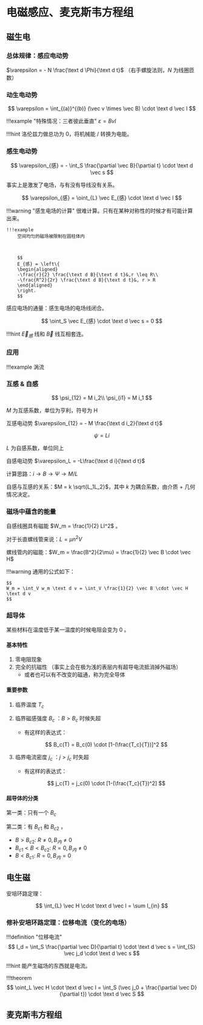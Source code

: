 # 电磁感应、麦克斯韦方程组

## 磁生电

### 总体规律：感应电动势

$\varepsilon = - N \frac{\text d \Phi}{\text d t}$ （右手螺旋法则，$N$ 为线圈匝数）

### 动生电动势

$$
\varepsilon = \int_{(a)}^{(b)} (\vec v \times \vec B) \cdot \text d \vec l
$$

!!!example "特殊情况：三者彼此垂直"
    $\varepsilon = Bvl$

!!!hint 
    洛伦兹力做总功为 $0$，将机械能 / 转换为电能。

### 感生电动势

$$
\varepsilon_{感} = - \int_S \frac{\partial \vec B}{\partial t} \cdot \text d \vec s
$$


事实上是激发了电场，与有没有导线没有关系。

$$
\varepsilon_{感} = \oint_{L} \vec E_{感} \cdot \text d \vec l
$$

!!!warning "感生电场的计算"
    很难计算。只有在某种对称性的时候才有可能计算出来。

    !!!example
        空间均匀的磁场被限制在圆柱体内



        $$
        E_{感} = \left\{
        \begin{aligned}
        -\frac{r}{2} \frac{\text d B}{\text d t}&,r \leq R\\
        -\frac{R^2}{2r} \frac{\text d B}{\text d t}&, r > R
        \end{aligned}
        \right.
        $$

感应电场的通量：感生电场的电场线闭合。

$$
\oint_S \vec E_{感} \cdot \text d \vec s = 0
$$

!!!hint
    $\vec E_{感}$ 线和 $\vec B$ 线互相套连。

### 应用

!!!example 涡流
    

### 互感 & 自感

$$
\psi_{12} = M i_2\\
\psi_{i1} = M i_1
$$

$M$ 为互感系数，单位为亨利，符号为 $\mathrm H$

互感电动势 $\varepsilon_{12} = - M \frac{\text d i_2}{\text d t}$ 

$$    
\psi = L i
$$

$L$ 为自感系数，单位同上

自感电动势 $\varepsilon_L = -L\frac{\text d i}{\text d t}$

计算思路：$i \to B \to \Psi \to M/L$

自感与互感的关系：$M = k \sqrt{L_1L_2}$，其中 $k$ 为耦合系数，由介质 + 几何情况决定。

### 磁场中蕴含的能量

自感线圈具有磁能 $W_m = \frac{1}{2} LI^2$ 。

对于长直螺线管来说：$L = \mu n^2 V$

螺线管内的磁能：$W_m = \frac{B^2}{2\mu} = \frac{1}{2} \vec B \cdot \vec H$

!!!warning
    通用的公式如下：

    $$
    W_m = \int_V w_m \text d v = \int_V \frac{1}{2} \vec B \cdot \vec H \text d v
    $$


### 超导体

某些材料在温度低于某一温度的时候电阻会变为 0 。

#### 基本特性

1. 零电阻现象
2. 完全的抗磁性 （事实上会在极为浅的表层内有超导电流抵消掉外磁场）
    + 或者也可以有不改变的磁通，称为完全导体

#### 重要参数

1. 临界温度 $T_c$
2. 临界磁感强度 $B_c$ ：$B > B_c$ 时候失超
    + 有这样的表达式：

    $$
        B_c(T) = B_c(0) \cdot [1-(\frac{T_c}{T})]^2
    $$
3. 临界电流密度 $j_c$ ：$j > j_c$ 时失超
    + 有这样的表达式：
    
    $$
    j_c(T) = j_c(0) \cdot [1-(\frac{T_c}{T})^2]
    $$


#### 超导体的分类

第一类：只有一个 $B_c$

第二类：有 $B_{c1}$ 和 $B_{c2}$ ，

+ $B > B_{c2}$: $R \neq 0, B_{内} \neq 0$
+ $B_{c1} < B < B_{c2}$: $R = 0, B_{内} \neq 0$
+ $B < B_{c1}$: $R = 0, B_{内} = 0$

## 电生磁

安培环路定理：

$$
\int_{L} \vec H \cdot \text d \vec l = \sum I_{in}
$$

### 修补安培环路定理：位移电流（变化的电场）

!!!definition "位移电流"
    $$
    I_d = \int_S \frac{\partial \vec D}{\partial t} \cdot \text d \vec s = \int_{S} \vec j_d \cdot \text d \vec s 
    $$

!!!hint
    能产生磁场的东西就是电流。

!!!theorem
    $$
    \oint_L \vec H \cdot \text d \vec l = \int_S (\vec j_0 + \frac{\partial \vec D}{\partial t}) \cdot \text d \vec S
    $$



## 麦克斯韦方程组